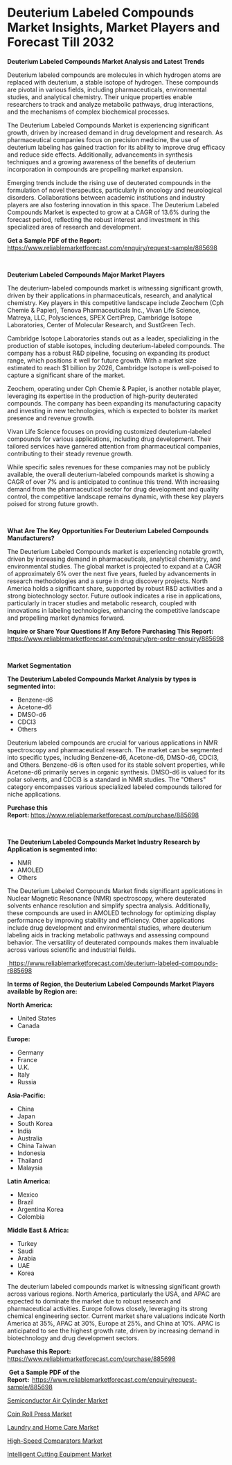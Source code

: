<p><h1>Deuterium Labeled Compounds Market Insights, Market Players and Forecast Till 2032</h1></p><p><strong>Deuterium Labeled Compounds Market Analysis and Latest Trends</strong></p>
<p><p>Deuterium labeled compounds are molecules in which hydrogen atoms are replaced with deuterium, a stable isotope of hydrogen. These compounds are pivotal in various fields, including pharmaceuticals, environmental studies, and analytical chemistry. Their unique properties enable researchers to track and analyze metabolic pathways, drug interactions, and the mechanisms of complex biochemical processes.</p><p>The Deuterium Labeled Compounds Market is experiencing significant growth, driven by increased demand in drug development and research. As pharmaceutical companies focus on precision medicine, the use of deuterium labeling has gained traction for its ability to improve drug efficacy and reduce side effects. Additionally, advancements in synthesis techniques and a growing awareness of the benefits of deuterium incorporation in compounds are propelling market expansion.</p><p>Emerging trends include the rising use of deuterated compounds in the formulation of novel therapeutics, particularly in oncology and neurological disorders. Collaborations between academic institutions and industry players are also fostering innovation in this space. The Deuterium Labeled Compounds Market is expected to grow at a CAGR of 13.6% during the forecast period, reflecting the robust interest and investment in this specialized area of research and development.</p></p>
<p><strong>Get a Sample PDF of the Report:&nbsp;</strong> <a href="https://www.reliablemarketforecast.com/enquiry/request-sample/885698?utm_campaign=2196&utm_medium=2&utm_source=Github&utm_content=ia&utm_term=30012025&utm_id=deuterium-labeled-compounds">https://www.reliablemarketforecast.com/enquiry/request-sample/885698</a></p>
<p>&nbsp;</p>
<p><strong>Deuterium Labeled Compounds Major Market Players</strong></p>
<p><p>The deuterium-labeled compounds market is witnessing significant growth, driven by their applications in pharmaceuticals, research, and analytical chemistry. Key players in this competitive landscape include Zeochem (Cph Chemie & Papier), Tenova Pharmaceuticals Inc., Vivan Life Science, Matreya, LLC, Polysciences, SPEX CertiPrep, Cambridge Isotope Laboratories, Center of Molecular Research, and SustGreen Tech.</p><p>Cambridge Isotope Laboratories stands out as a leader, specializing in the production of stable isotopes, including deuterium-labeled compounds. The company has a robust R&D pipeline, focusing on expanding its product range, which positions it well for future growth. With a market size estimated to reach $1 billion by 2026, Cambridge Isotope is well-poised to capture a significant share of the market.</p><p>Zeochem, operating under Cph Chemie & Papier, is another notable player, leveraging its expertise in the production of high-purity deuterated compounds. The company has been expanding its manufacturing capacity and investing in new technologies, which is expected to bolster its market presence and revenue growth.</p><p>Vivan Life Science focuses on providing customized deuterium-labeled compounds for various applications, including drug development. Their tailored services have garnered attention from pharmaceutical companies, contributing to their steady revenue growth.</p><p>While specific sales revenues for these companies may not be publicly available, the overall deuterium-labeled compounds market is showing a CAGR of over 7% and is anticipated to continue this trend. With increasing demand from the pharmaceutical sector for drug development and quality control, the competitive landscape remains dynamic, with these key players poised for strong future growth.</p></p>
<p>&nbsp;</p>
<p><strong>What Are The Key Opportunities For Deuterium Labeled Compounds Manufacturers?</strong></p>
<p><p>The Deuterium Labeled Compounds market is experiencing notable growth, driven by increasing demand in pharmaceuticals, analytical chemistry, and environmental studies. The global market is projected to expand at a CAGR of approximately 6% over the next five years, fueled by advancements in research methodologies and a surge in drug discovery projects. North America holds a significant share, supported by robust R&D activities and a strong biotechnology sector. Future outlook indicates a rise in applications, particularly in tracer studies and metabolic research, coupled with innovations in labeling technologies, enhancing the competitive landscape and propelling market dynamics forward.</p></p>
<p><strong>Inquire or Share Your Questions If Any Before Purchasing This Report:</strong> <a href="https://www.reliablemarketforecast.com/enquiry/pre-order-enquiry/885698?utm_campaign=2196&utm_medium=2&utm_source=Github&utm_content=ia&utm_term=30012025&utm_id=deuterium-labeled-compounds">https://www.reliablemarketforecast.com/enquiry/pre-order-enquiry/885698</a></p>
<p>&nbsp;</p>
<p><strong>Market Segmentation</strong></p>
<p><strong>The Deuterium Labeled Compounds Market Analysis by types is segmented into:</strong></p>
<p><ul><li>Benzene-d6</li><li>Acetone-d6</li><li>DMSO-d6</li><li>CDCl3</li><li>Others</li></ul></p>
<p><p>Deuterium labeled compounds are crucial for various applications in NMR spectroscopy and pharmaceutical research. The market can be segmented into specific types, including Benzene-d6, Acetone-d6, DMSO-d6, CDCl3, and Others. Benzene-d6 is often used for its stable solvent properties, while Acetone-d6 primarily serves in organic synthesis. DMSO-d6 is valued for its polar solvents, and CDCl3 is a standard in NMR studies. The "Others" category encompasses various specialized labeled compounds tailored for niche applications.</p></p>
<p><strong>Purchase this Report:&nbsp;</strong><a href="https://www.reliablemarketforecast.com/purchase/885698?utm_campaign=2196&utm_medium=2&utm_source=Github&utm_content=ia&utm_term=30012025&utm_id=deuterium-labeled-compounds">https://www.reliablemarketforecast.com/purchase/885698</a></p>
<p>&nbsp;</p>
<p><strong>The Deuterium Labeled Compounds Market Industry Research by Application is segmented into:</strong></p>
<p><ul><li>NMR</li><li>AMOLED</li><li>Others</li></ul></p>
<p><p>The Deuterium Labeled Compounds Market finds significant applications in Nuclear Magnetic Resonance (NMR) spectroscopy, where deuterated solvents enhance resolution and simplify spectra analysis. Additionally, these compounds are used in AMOLED technology for optimizing display performance by improving stability and efficiency. Other applications include drug development and environmental studies, where deuterium labeling aids in tracking metabolic pathways and assessing compound behavior. The versatility of deuterated compounds makes them invaluable across various scientific and industrial fields.</p></p>
<p><a href="https://www.reliablemarketforecast.com/deuterium-labeled-compounds-r885698?utm_campaign=2196&utm_medium=2&utm_source=Github&utm_content=ia&utm_term=30012025&utm_id=deuterium-labeled-compounds">&nbsp;https://www.reliablemarketforecast.com/deuterium-labeled-compounds-r885698</a></p>
<p><strong>In terms of Region, the Deuterium Labeled Compounds Market Players available by Region are:</strong></p>
<p>
    <p> <strong> North America: </strong>
        <ul>
            <li>United States</li>
            <li>Canada</li>
        </ul>
        </p> 
    <p> <strong> Europe: </strong>
        <ul>
            <li>Germany</li>
            <li>France</li>
            <li>U.K.</li>
            <li>Italy</li>
            <li>Russia</li>
        </ul>
        </p> 
    <p> <strong> Asia-Pacific: </strong>
        <ul>
            <li>China</li>
            <li>Japan</li>
            <li>South Korea</li>
            <li>India</li>
            <li>Australia</li>
            <li>China Taiwan</li>
            <li>Indonesia</li>
            <li>Thailand</li>
            <li>Malaysia</li>
        </ul>
        </p> 
    <p> <strong> Latin America: </strong>
        <ul>
            <li>Mexico</li>
            <li>Brazil</li>
            <li>Argentina Korea</li>
            <li>Colombia</li>
        </ul>
        </p> 
    <p> <strong> Middle East & Africa: </strong>
        <ul>
            <li>Turkey</li>
            <li>Saudi</li>
            <li>Arabia</li>
            <li>UAE</li>
            <li>Korea</li>
        </ul>
    </p>
    </p>
<p><p>The deuterium labeled compounds market is witnessing significant growth across various regions. North America, particularly the USA, and APAC are expected to dominate the market due to robust research and pharmaceutical activities. Europe follows closely, leveraging its strong chemical engineering sector. Current market share valuations indicate North America at 35%, APAC at 30%, Europe at 25%, and China at 10%. APAC is anticipated to see the highest growth rate, driven by increasing demand in biotechnology and drug development sectors.</p></p>
<p><strong>Purchase this Report: </strong><a href="https://www.reliablemarketforecast.com/purchase/885698?utm_campaign=2196&utm_medium=2&utm_source=Github&utm_content=ia&utm_term=30012025&utm_id=deuterium-labeled-compounds">https://www.reliablemarketforecast.com/purchase/885698</a></p>
<p>&nbsp;<strong>Get a Sample PDF of the Report:&nbsp;&nbsp;</strong><a href="https://www.reliablemarketforecast.com/enquiry/request-sample/885698?utm_campaign=2196&utm_medium=2&utm_source=Github&utm_content=ia&utm_term=30012025&utm_id=deuterium-labeled-compounds">https://www.reliablemarketforecast.com/enquiry/request-sample/885698</a></p>
<p><strong></strong></p>
<p><p><a href="https://www.linkedin.com/pulse/evaluating-profitability-growth-semiconductor-air-cylinder-market-ciyhf?utm_campaign=2196&utm_medium=2&utm_source=Github&utm_content=ia&utm_term=30012025&utm_id=deuterium-labeled-compounds">Semiconductor Air Cylinder Market</a></p><p><a href="https://www.linkedin.com/pulse/detailed-coin-roll-press-market-study-segmentation-latest-1klsc?utm_campaign=2196&utm_medium=2&utm_source=Github&utm_content=ia&utm_term=30012025&utm_id=deuterium-labeled-compounds">Coin Roll Press Market</a></p><p><a href="https://www.linkedin.com/pulse/annual-growth-laundry-home-care-market-135-cagr-revenue-trends-jdche?utm_campaign=2196&utm_medium=2&utm_source=Github&utm_content=ia&utm_term=30012025&utm_id=deuterium-labeled-compounds">Laundry and Home Care Market</a></p><p><a href="https://www.linkedin.com/pulse/key-trends-revenue-potential-global-high-speed-comparators-wwgwe?utm_campaign=2196&utm_medium=2&utm_source=Github&utm_content=ia&utm_term=30012025&utm_id=deuterium-labeled-compounds">High-Speed Comparators Market</a></p><p><a href="https://www.linkedin.com/pulse/size-estimationof-intelligent-cutting-equipment-market-fmaqf?utm_campaign=2196&utm_medium=2&utm_source=Github&utm_content=ia&utm_term=30012025&utm_id=deuterium-labeled-compounds">Intelligent Cutting Equipment Market</a></p></p>